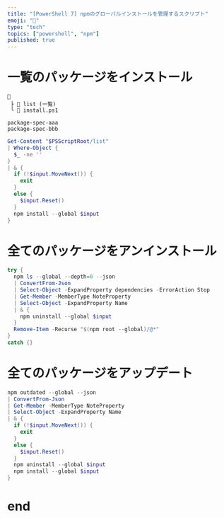 ```yaml
---
title: "[PowerShell 7] npmのグローバルインストールを管理するスクリプト"
emoji: "🐚"
type: "tech"
topics: ["powershell", "npm"]
published: true
---
```


# 一覧のパッケージをインストール

```
📁
 ├ 📄 list (一覧)
 └ 📄 install.ps1
```

```txt:list
package-spec-aaa
package-spec-bbb
```

```powershell:install.ps1
Get-Content "$PSScriptRoot/list"
| Where-Object {
  $_ -ne ''
}
| & {
  if (!$input.MoveNext()) {
    exit
  }
  else {
    $input.Reset()
  }
  npm install --global $input
}
```

# 全てのパッケージをアンインストール

```powershell:uninstall.ps1
try {
  npm ls --global --depth=0 --json
  | ConvertFrom-Json
  | Select-Object -ExpandProperty dependencies -ErrorAction Stop
  | Get-Member -MemberType NoteProperty
  | Select-Object -ExpandProperty Name
  | & {
    npm uninstall --global $input
  }
  Remove-Item -Recurse "$(npm root --global)/@*"
}
catch {}
```

# 全てのパッケージをアップデート

```powershell:update.ps1
npm outdated --global --json
| ConvertFrom-Json
| Get-Member -MemberType NoteProperty
| Select-Object -ExpandProperty Name
| & {
  if (!$input.MoveNext()) {
    exit
  }
  else {
    $input.Reset()
  }
  npm uninstall --global $input
  npm install --global $input
}
```

# end
